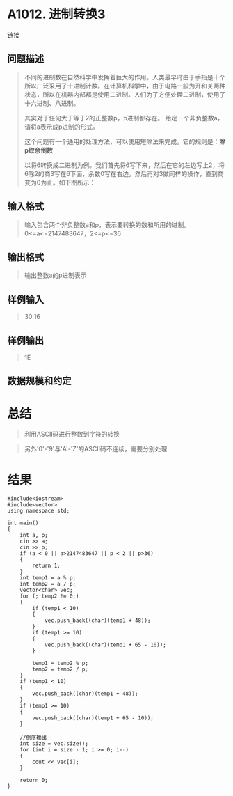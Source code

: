 # A1012. 进制转换3
[链接](http://www.tsinsen.com/A1012)
## 问题描述
>不同的进制数在自然科学中发挥着巨大的作用。人类最早时由于手指是十个所以广泛采用了十进制计数。在计算机科学中，由于电路一般为开和关两种状态，所以在机器内部都是使用二进制。人们为了方便处理二进制，使用了十六进制、八进制。
>
>其实对于任何大于等于2的正整数p，p进制都存在。
>给定一个非负整数a，请将a表示成p进制的形式。
>
>这个问题有一个通用的处理方法，可以使用短除法来完成。它的规则是：**除p取余倒数**
>
>以将6转换成二进制为例。我们首先将6写下来，然后在它的左边写上2，将6除2的商3写在6下面，余数0写在右边。然后再对3做同样的操作，直到商变为0为止。如下图所示：
## 输入格式
>输入包含两个非负整数a和p，表示要转换的数和所用的进制。0<=a<=2147483647，2<=p<=36
## 输出格式
>输出整数a的p进制表示
## 样例输入
>30 16
## 样例输出
>1E
## 数据规模和约定
# 总结
>利用ASCII码进行整数到字符的转换

>另外'0'-'9'与'A'-'Z'的ASCII码不连续，需要分别处理
# 结果
    #include<iostream>
    #include<vector>
    using namespace std;
    
    int main()
    {
    	int a, p;
    	cin >> a;
    	cin >> p;
    	if (a < 0 || a>2147483647 || p < 2 || p>36)
    	{
    		return 1;
    	}
    	int temp1 = a % p;
    	int temp2 = a / p;
    	vector<char> vec;
    	for (; temp2 != 0;)
    	{
    		if (temp1 < 10)
    		{
    			vec.push_back((char)(temp1 + 48));
    		}
    		if (temp1 >= 10)
    		{
    			vec.push_back((char)(temp1 + 65 - 10));
    		}
    
    		temp1 = temp2 % p;
    		temp2 = temp2 / p;
    	}
    	if (temp1 < 10)
    	{
    		vec.push_back((char)(temp1 + 48));
    	}
    	if (temp1 >= 10)
    	{
    		vec.push_back((char)(temp1 + 65 - 10));
    	}
    
    	//倒序输出
    	int size = vec.size();
    	for (int i = size - 1; i >= 0; i--)
    	{
    		cout << vec[i];
    	}
    
    	return 0;
    }